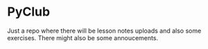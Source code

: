 # PyClub
Just a repo where there will be lesson notes uploads and also some exercises. There might also be some annoucements.

